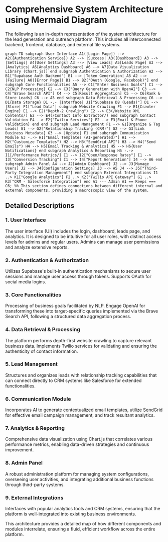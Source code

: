 # Comprehensive System Architecture using Mermaid Diagram

The following is an in-depth representation of the system architecture for the lead generation and outreach platform. This includes all interconnected backend, frontend, database, and external file systems.

`graph TD subgraph User Interface A1([Login Page]) --> A2({Authentication Service}) A2 --> |Success| A3([Dashboard]) A3 --> |Settings| A4[User Settings] A3 --> |View Leads| A5[Leads Page] A3 --> |Analytics| A6[Analytics Dashboard] A6 --> A7[Data Visualization Library (Chart.js)] end subgraph Authentication & Authorization A2 --> B1["Supabase Auth Backend"] B1 --> |Token Generation| A5 A2 --> |Failure| A8([Error Page]) B1 --> B2["OAuth (Google, Facebook)"] end subgraph Core Functionalities A5 --> C1["Enter Business Goals"] C1 --> C2{NLP Processing} C2 --> C3["Query Generation with OpenAI"] C3 --> C4["Brave Search API"] C4 --> C5[Result Aggregation] C5 --> C6[Rank & Store Leads] C6 --> A5 end subgraph Data Retrieval & Processing C6 --> D1{Data Storage} D1 -.- |Interface| J1["Supabase DB (Leads)"] D1 --> |Store| F1["Lead Data"] subgraph Website Crawling F1 --> E1{Crawler Engine} E1 --> E2("Depth-2 Crawling") E2 --> E3(/Website XML Contents/) E2 --> E4(/Contact Info Extractor/) end subgraph Contact Validation E4 --> F2{"Twilio Services"} F2 --> F3[Email & Phone Validation] end end subgraph Lead Management F1 --> G1[Organize & Tag Leads] G1 --> G2["Relationship Tracking (CRM)"] G2 --> G3[Link Business Metadata] G3 --> |Update| F1 end subgraph Communication Module G3 -.-> H1["Email Templates (AI-generated)"] H1 --> H2("Customize Templates") H2 --> H3("SendGrid API") H3 --> H4("Send Emails") H4 --> H5[Email Tracking & Analytics] H5 --> H6{User Notifications} end subgraph Analytics & Reporting H5 -.-> I1[/Performance Metrics/] I1 --> I2["Open/Response Rates"] I1 --> I3["Conversion Tracking"] I1 --> I4["Report Generation"] I4 --> A6 end subgraph Admin Panel A4 --> J2[Admin Dashboard] J2 --> J3[Manage Users] J2 --> J4[Configuration Settings] J3 --> A5 J4 --> J5["Third-Party Integration Management"] end subgraph External Integrations I1 ..> K1["Google Analytics"] F2 ..> K2["Twilio API Gateway"] G1 ..> K3["CRM - Salesforce Integration"] end A1 --- Admin A1 == Keeps === C6; %% This section defines connections between different internal and external components, providing a macroscopic view of the system.`

## Detailed Descriptions

### 1. **User Interface**

The user interface (UI) includes the login, dashboard, leads page, and analytics. It is designed to be intuitive for all user roles, with distinct access levels for admins and regular users. Admins can manage user permissions and analyze extensive reports.

### 2. **Authentication & Authorization**

Utilizes Supabase's built-in authentication mechanisms to secure user sessions and manage user access through tokens. Supports OAuth for social media logins.

### 3. **Core Functionalities**

Processing of business goals facilitated by NLP. Engage OpenAI for transforming these into target-specific queries implemented via the Brave Search API, following a structured data aggregation process.

### 4. **Data Retrieval & Processing**

The platform performs depth-first website crawling to capture relevant business data. Implements Twilio services for validating and ensuring the authenticity of contact information.

### 5. **Lead Management**

Structures and organizes leads with relationship tracking capabilities that can connect directly to CRM systems like Salesforce for extended functionalities.

### 6. **Communication Module**

Incorporates AI to generate contextualized email templates, utilize SendGrid for effective email campaign management, and track resultant analytics.

### 7. **Analytics & Reporting**

Comprehensive data visualization using Chart.js that correlates various performance metrics, enabling data-driven strategies and continuous improvement.

### 8. **Admin Panel**

A robust administration platform for managing system configurations, overseeing user activities, and integrating additional business functions through third-party systems.

### 9. **External Integrations**

Interfaces with popular analytics tools and CRM systems, ensuring that the platform is well-integrated into existing business environments.

This architecture provides a detailed map of how different components and modules interrelate, ensuring a fluid, efficient workflow across the entire platform.
